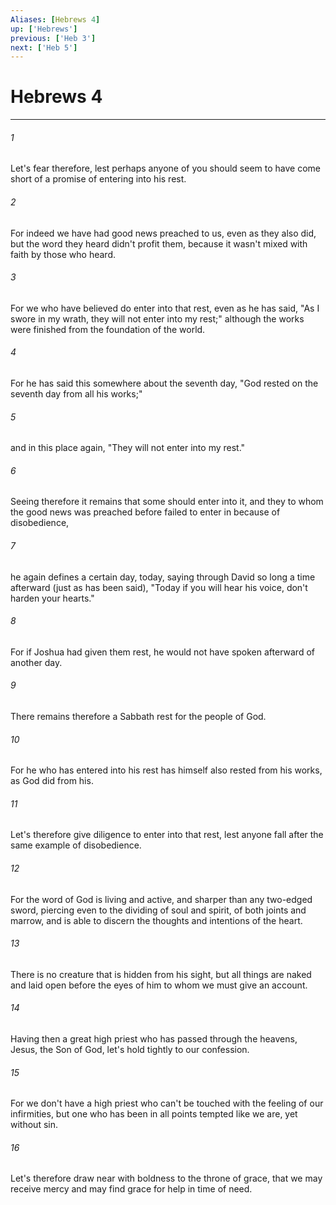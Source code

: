 ```yaml
---
Aliases: [Hebrews 4]
up: ['Hebrews']
previous: ['Heb 3']
next: ['Heb 5']
---
```

# Hebrews 4
***





###### 1 

Let's fear therefore, lest perhaps anyone of you should seem to have come short of a promise of entering into his rest. 



###### 2 

For indeed we have had good news preached to us, even as they also did, but the word they heard didn't profit them, because it wasn't mixed with faith by those who heard. 



###### 3 

For we who have believed do enter into that rest, even as he has said, "As I swore in my wrath, they will not enter into my rest;" although the works were finished from the foundation of the world. 



###### 4 

For he has said this somewhere about the seventh day, "God rested on the seventh day from all his works;" 



###### 5 

and in this place again, "They will not enter into my rest." 



###### 6 

Seeing therefore it remains that some should enter into it, and they to whom the good news was preached before failed to enter in because of disobedience, 



###### 7 

he again defines a certain day, today, saying through David so long a time afterward (just as has been said), "Today if you will hear his voice, don't harden your hearts." 



###### 8 

For if Joshua had given them rest, he would not have spoken afterward of another day. 



###### 9 

There remains therefore a Sabbath rest for the people of God. 



###### 10 

For he who has entered into his rest has himself also rested from his works, as God did from his. 



###### 11 

Let's therefore give diligence to enter into that rest, lest anyone fall after the same example of disobedience. 



###### 12 

For the word of God is living and active, and sharper than any two-edged sword, piercing even to the dividing of soul and spirit, of both joints and marrow, and is able to discern the thoughts and intentions of the heart. 



###### 13 

There is no creature that is hidden from his sight, but all things are naked and laid open before the eyes of him to whom we must give an account. 



###### 14 

Having then a great high priest who has passed through the heavens, Jesus, the Son of God, let's hold tightly to our confession. 



###### 15 

For we don't have a high priest who can't be touched with the feeling of our infirmities, but one who has been in all points tempted like we are, yet without sin. 



###### 16 

Let's therefore draw near with boldness to the throne of grace, that we may receive mercy and may find grace for help in time of need.
